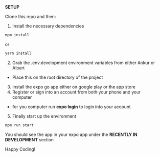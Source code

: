 **SETUP**

Clone this repo and then:

1. Install the necessary dependencies

```bash
npm install
```
or
```bash
yarn install
```

2. Grab the .env.development environment variables from either Ankur or Albert
* Place this on the root directory of the project

3. Install the expo go app either on google play or the app store
4. Register or sign into an account from both your phone and your computer
* for you computer run **expo login** to login into your account

5. Finally start up the environment

```bash
npm run start
```

You should see the app in your expo app under the **RECENTLY IN DEVELOPMENT** section

Happy Coding!